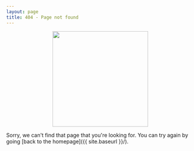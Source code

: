 ```yaml
---
layout: page
title: 404 - Page not found
---
```

<center>
    <img src="{{ site.baseurl }}/assets/404.png" width="256px"/>
</center>

Sorry, we can't find that page that you're looking for. You can try again by going [back to the homepage]({{ site.baseurl }}/).
